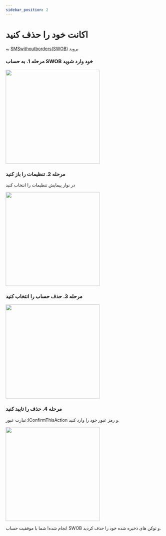 ```yaml
---
sidebar_position: 2
---
```


# اکانت خود را حذف کنید

به [SMSwithoutborders(SWOB)](https://smswithoutborders.com) بروید

### مرحله 1. به حساب SWOB خود وارد شوید

<img src="/img/login.PNG" width="300px" />

### مرحله 2. تنظیمات را باز کنید

در نوار پیمایش تنظیمات را انتخاب کنید

<img src="/img/openSettings.jpeg" width="300px" />

### مرحله 3. حذف حساب را انتخاب کنید

<img src="/img/settingsDelete.PNG" width="300px" />

### مرحله 4. حذف را تایید کنید

عبارت عبور:IConfirmThisAction و رمز عبور خود را وارد کنید.

<img src="/img/approveDelete.PNG" width="300px" />

انجام شده! شما با موفقیت حساب SWOB و توکن های ذخیره شده خود را حذف کردید.